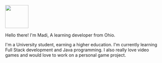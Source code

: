 <img src="https://cdn3.emoji.gg/emojis/9015-cat-waving.gif" width="75" >

Hello there! I'm Madi, A learning developer from Ohio.

I'm a University student, earning a higher education. I'm currently learning Full Stack development and Java programming. I also really love video games and would love to work on a personal game project.
